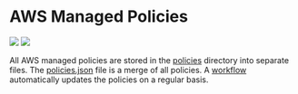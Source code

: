 # AWS Managed Policies

![](https://shields.io/date/1659940752.svg?label=last%20run)
![](https://shields.io/date/1659940752.svg?label=last%20updated)

All AWS managed policies are stored in the [policies](policies) directory into
separate files. The [policies.json](policies/policies.json) file is a merge of
all policies. A [workflow](.github/workflows/list-policies.yaml) automatically
updates the policies on a regular basis.
